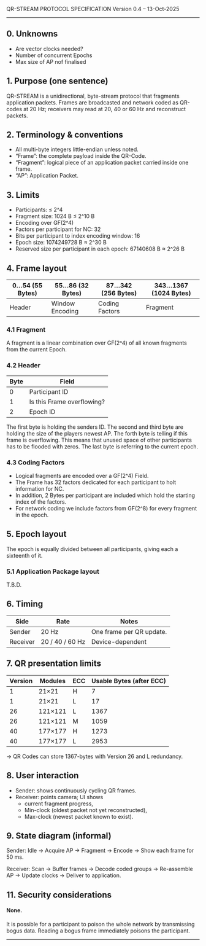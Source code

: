 QR-STREAM PROTOCOL SPECIFICATION
Version 0.4 – 13-Oct-2025

---
## 0. Unknowns

- Are vector clocks needed?
- Number of concurrent Epochs
- Max size of AP nof finalised

## 1. Purpose (one sentence)
QR-STREAM is a unidirectional, byte-stream protocol that fragments application packets.
Frames are broadcasted and network coded as QR-codes at 20 Hz;
receivers may read at 20, 40 or 60 Hz and reconstruct packets.

## 2. Terminology & conventions

- All multi-byte integers little-endian unless noted.
- “Frame”: the complete payload inside the QR-Code.
- “Fragment”: logical piece of an application packet carried inside one frame.
- “AP”: Application Packet.

## 3. Limits
- Participants: ≤ 2^4
- Fragment size: 1024 B ≤ 2^10 B
- Encoding over GF(2^4)
- Factors per participant for NC: 32
- Bits per participant to index encoding window: 16
- Epoch size: 1074249728 B ≈ 2^30 B
- Reserved size per participant in each epoch: 67140608 B ≈ 2^26 B

## 4. Frame layout

| 0…54 (55 Bytes) | 55…86 (32 Bytes) | 87…342 (256 Bytes) | 343…1367 (1024 Bytes) |
|-----------------|------------------|--------------------|-----------------------|
| Header          | Window Encoding  | Coding Factors     | Fragment              |

### 4.1 Fragment

A fragment is a linear combination over GF(2^4) of all known fragments from the current Epoch.

### 4.2 Header

| Byte | Field                      |
|------|----------------------------|
| 0    | Participant ID             |
| 1    | Is this Frame overflowing? |
| 2    | Epoch ID                   |

The first byte is holding the senders ID.
The second and third byte are holding the size of the players newest AP.
The forth byte is telling if this frame is overflowing.
This means that unused space of other participants has to be flooded with zeros.
The last byte is referring to the current epoch.

### 4.3 Coding Factors

- Logical fragments are encoded over a GF(2^4) Field.
- The Frame has 32 factors dedicated for each participant to holt information for NC.
- In addition, 2 Bytes per participant are included which hold the starting index of the factors.
- For network coding we include factors from GF(2^8) for every fragment in the epoch.

## 5. Epoch layout

The epoch is equally divided between all participants, giving each a sixteenth of it.

### 5.1 Application Package layout

T.B.D.

## 6. Timing

| Side     | Rate            | Notes                    |
|----------|-----------------|--------------------------|
| Sender   | 20 Hz           | One frame per QR update. |
| Receiver | 20 / 40 / 60 Hz | Device-dependent         |

## 7. QR presentation limits

| Version | Modules | ECC | Usable Bytes (after ECC) |
|---------|---------|-----|--------------------------|
| 1       | 21×21   | H   | 7                        |
| 1       | 21×21   | L   | 17                       |
| 26      | 121×121 | L   | 1367                     |
| 26      | 121×121 | M   | 1059                     |
| 40      | 177×177 | H   | 1273                     |
| 40      | 177×177 | L   | 2953                     |


→ QR Codes can store 1367-bytes with Version 26 and L redundancy.

## 8. User interaction

- Sender: shows continuously cycling QR frames.
- Receiver: points camera; UI shows
  - current fragment progress,
  - Min-clock (oldest packet not yet reconstructed),
  - Max-clock (newest packet known to exist).

## 9. State diagram (informal)

Sender:
Idle → Acquire AP → Fragment → Encode → Show each frame for 50 ms.

Receiver:
Scan → Buffer frames → Decode coded groups → Re-assemble AP → Update clocks → Deliver to application.

## 11. Security considerations

#### None.

It is possible for a participant to poison the whole network by transmissing bogus data.
Reading a bogus frame immediately poisons the participant.

---